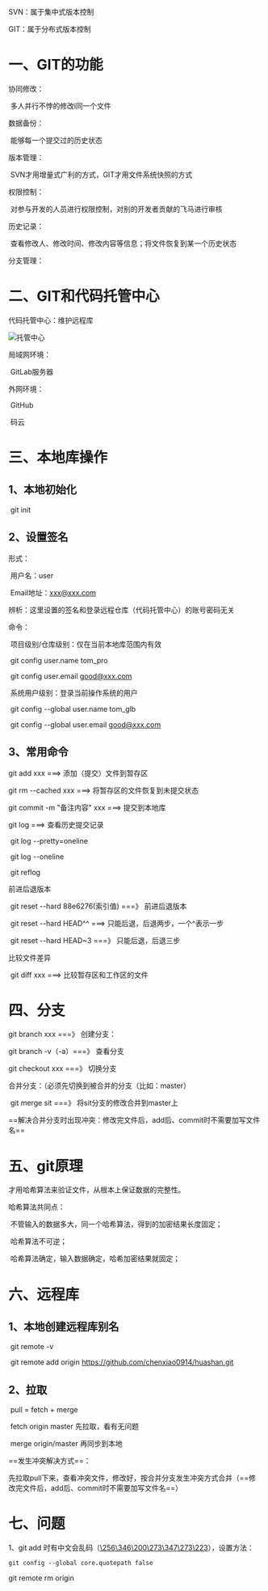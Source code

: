 SVN：属于集中式版本控制

GIT：属于分布式版本控制

# 一、GIT的功能

协同修改：

​	多人并行不悖的修改i同一个文件

数据备份：

​	能够每一个提交过的历史状态

版本管理：

​	SVN才用增量式广利的方式，GIT才用文件系统快照的方式

权限控制：

​	对参与开发的人员进行权限控制，对别的开发者贡献的飞马进行审核

历史记录：

​	查看修改人、修改时间、修改内容等信息；将文件恢复到某一个历史状态

分支管理：

# 二、GIT和代码托管中心

代码托管中心：维护远程库

![托管中心](D:%5Cstudy%5Cnote%5Cgit%5Cimages%5C%E6%89%98%E7%AE%A1%E4%B8%AD%E5%BF%83.PNG)

局域网环境：

​	GitLab服务器

外网环境：

​	GitHub

​	码云

# 三、本地库操作

## 1、本地初始化

​	git init

## 2、设置签名

形式：

​	用户名：user

​	Email地址：xxx@xxx.com

辨析：这里设置的签名和登录远程仓库（代码托管中心）的账号密码无关

命令：

​	项目级别/仓库级别：仅在当前本地库范围内有效

​		git config user.name tom_pro

​		git config user.email  good@xxx.com

​	系统用户级别：登录当前操作系统的用户

​		git config --global user.name tom_glb

​		git config --global user.email  good@xxx.com

## 	3、常用命令

git add xxx		===>	添加（提交）文件到暂存区

git rm --cached xxx		===>	将暂存区的文件恢复到未提交状态

git commit -m "备注内容" xxx		===>	提交到本地库	

git log		===>	查看历史提交记录

​	git log --pretty=oneline

​	git log --oneline

​	git reflog

前进后退版本

​	git reset --hard 88e6276(索引值)		===》	前进后退版本

​	git reset --hard HEAD^^		===>	只能后退，后退两步，一个^表示一步

​	git reset --hard HEAD~3		===》	只能后退，后退三步

比较文件差异

​	git diff  xxx		===>	比较暂存区和工作区的文件

# 四、分支

git branch xxx		===》	创建分支：

git branch -v（-a）===》	查看分支

git checkout xxx		===》	切换分支

合并分支：（必须先切换到被合并的分支（比如：master）

​	git merge sit		===》	将sit分支的修改合并到master上

==解决合并分支时出现冲突：修改完文件后，add后、commit时不需要加写文件名==

# 五、git原理

才用哈希算法来验证文件，从根本上保证数据的完整性。

哈希算法共同点：

​	不管输入的数据多大，同一个哈希算法，得到的加密结果长度固定；

​	哈希算法不可逆；

​	哈希算法确定，输入数据确定，哈希加密结果就固定；

# 六、远程库

## 1、本地创建远程库别名

​	git remote -v

​	git remote add origin https://github.com/chenxiao0914/huashan.git

## 2、拉取

​	pull = fetch + merge

​	fetch  origin master		先拉取，看有无问题

​	merge origin/master		再同步到本地

==发生冲突解决方式==：

​	先拉取pull下来，查看冲突文件，修改好，按合并分支发生冲突方式合并（==修改完文件后，add后、commit时不需要加写文件名==）

# 七、问题

1、git add 时有中文会乱码（[\256\346\200\273\347\273\223](https://www.cnblogs.com/EasonJim/p/8403587.html)），设置方法：

```git
git config --global core.quotepath false
```



 git remote rm origin 